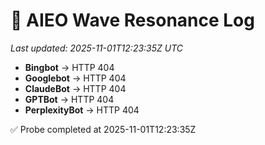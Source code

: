 # 🌊 AIEO Wave Resonance Log
_Last updated: 2025-11-01T12:23:35Z UTC_

- **Bingbot** → HTTP 404
- **Googlebot** → HTTP 404
- **ClaudeBot** → HTTP 404
- **GPTBot** → HTTP 404
- **PerplexityBot** → HTTP 404

✅ Probe completed at 2025-11-01T12:23:35Z
